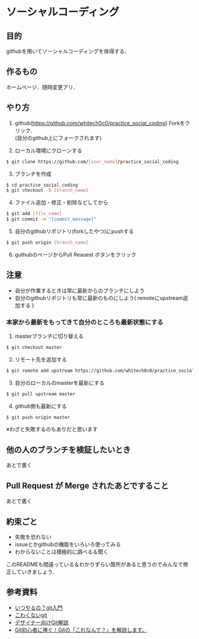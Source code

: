 # ソーシャルコーディング

## 目的
githubを用いてソーシャルコーディングを体得する．

## 作るもの
ホームページ．随時変更アリ．

## やり方
1. github(https://github.com/whitech0c0/practice_social_coding) Forkをクリック.  
(自分のgithub上にフォークされます)   

2. ローカル環境にクローンする
```sh
$ git clone https://github.com/[user_name]/practice_social_coding
```
3. ブランチを作成
```sh
$ cd practice_social_coding
$ git checkout -b [branch_name]
```
4. ファイル追加・修正・削除などしてから
```sh
$ git add [file_name]
$ git commit -m "[commit_message]"
```
5. 自分のgithubリポジトリ(forkしたやつ)にpushする
```sh
$ git push origin [branch_name]
```
6. guthubのページからPull Reauest  ボタンをクリック
 
## 注意
* 自分が作業するときは常に最新からのブランチにしよう
* 自分のgithubリポジトリも常に最新のものにしよう( remoteにupstream追加する )

### 本家から最新をもってきて自分のところも最新状態にする

1. masterブランチに切り替える
```sh
$ git checkout master
```

2. リモート先を追加する
```sh
$ git remote add upstream https://github.com/whitech0c0/practice_social_coding
```
3. 自分のローカルのmasterを最新にする
```sh
$ git pull upstream master
```
4. github側も最新にする
```sh
$ git push origin master
```

※わざと失敗するのもありだと思います

## 他の人のブランチを検証したいとき
あとで書く

## Pull Request が Merge されたあとですること
あとで書く

## 約束ごと
* 失敗を恐れない
* issueとかgithubの機能をいろいろ使ってみる
* わからないことは積極的に調べる＆聞く

このREADMEも間違っている＆わかりずらい箇所があると思うのでみんなで修正していきましょう．

## 参考資料
* [いつやるの？git入門](http://www.slideshare.net/matsukaz/git-17499005)
* [こわくないgit](http://www.slideshare.net/kotas/git-15276118)
* [デザイナー向けGit解説](http://uniq.heteml.jp/blog/2012/06/22/%E3%83%87%E3%82%B6%E3%82%A4%E3%83%8A%E3%83%BC%E5%90%91%E3%81%91git%E8%A7%A3%E8%AA%AC-%E3%82%A8%E3%83%B3%E3%82%B8%E3%83%8B%E3%82%A2%E3%81%A8%E5%90%8C%E3%81%98%E3%83%96%E3%83%A9%E3%83%B3%E3%83%81/)
* [Git初心者に捧ぐ！Gitの「これなんで？」を解説します。](http://kray.jp/blog/git-why-explanation/)
